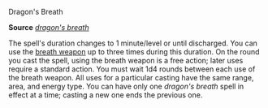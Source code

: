 Dragon's Breath

**Source** [_dragon's breath_](/pathfinderRPG/prd/advanced/spells/dragonSBreath.html#_dragon's-breath)

The spell's duration changes to 1 minute/level or until discharged. You can use the [breath weapon](/pathfinderRPG/prd/monsters/universalMonsterRules.html#_breath-weapon) up to three times during this duration. On the round you cast the spell, using the breath weapon is a free action; later uses require a standard action. You must wait 1d4 rounds between each use of the breath weapon. All uses for a particular casting have the same range, area, and energy type. You can have only one _dragon's breath_ spell in effect at a time; casting a new one ends the previous one.


